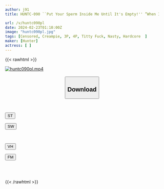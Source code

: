 ```yaml
---
author: j91
title: HUNTC-090 ``Put Your Sperm Inside Me Until It's Empty!'' ”When I Moved Into A Share House Full Of Big-breasted Women, The Man Was Left Penetrating Me All By Himself! Total Number Of Ejaculations Over 35 Times!

url: /v/huntc090pl
date: 2024-02-23T01:10:00Z
image: "huntc090pl.jpg"
tags: [Censored, Creampie, 3P, 4P, Titty Fuck, Nasty, Hardcore	]
maker: [Hunter]
actress: [ ]
---
```



{{< rawhtml >}}

<div class="video" data-videoid="oMkLe6WyKZc3JK">
    <a href="javascript:;">
        <img src="/v/huntc090pl/huntc090pl.jpg" width="WIDTH" height="HEIGHT" alt="huntc090pl.mp4" loading="lazy">
    </a>
</div>

<script type="text/javascript" src="https://j91.asia/asset/on-demand-st.js"></script>

<br>
  <link rel="stylesheet" href="https://j91.asia/asset/bs5.css">
  
  <center>
  <button class="btn btn-primary" type="button" data-bs-toggle="collapse" data-bs-target=".multi-collapse" aria-expanded="false" aria-controls="multiCollapseExample1 multiCollapseExample2"><h2>Download</h2></button></center>
</p>
<div class="row">
  <div class="col">
    <div class="collapse multi-collapse" id="multiCollapseExample1">
      <div class="card card-body">
	      	      <br>
<div class="buttons">  
<p><a href="https://streamtape.to/v/oMkLe6WyKZc3JK" target="_blank"><button class="btn-hover color-3"><i class="fa fa-download"></i> ST</button></a></p>
<p><a href="https://cdnwish.com/fjzraqgls83z" target="_blank"><button class="btn-hover color-2"><i class="fa fa-download"></i> SW</button></a></p></div>
    </div>
  </div>
</div>
  <div class="col">
    <div class="collapse multi-collapse" id="multiCollapseExample2">
      <div class="card card-body">
	      <br>
<div class="buttons">
<p><a href="https://vidhidepro.com/f/crfyetmk67ex"><button class="btn-hover color-9"><i class="fa fa-download"></i> VH</button></a></p>
<p><a href="https://filemoon.sx/d/3lmawo26ua77"><button class="btn-hover color-8"><i class="fa fa-download"></i> FM</button></a></p></div>
<br><br>
      </div>
    </div>
  </div>
</div>

{{< /rawhtml >}}